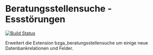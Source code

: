 Beratungsstellensuche - Essstörungen
====================================
[![Build Status](https://img.shields.io/travis/sabbelasichon/bzga_beratungsstellensuche_essstoerungen/master.svg?style=flat-square)](https://travis-ci.org/sabbelasichon/bzga_beratungsstellensuche_essstoerungen)

Erweitert die Extension bzga_beratungsstellensuche um einige neue Datenbankrelationen und Felder.